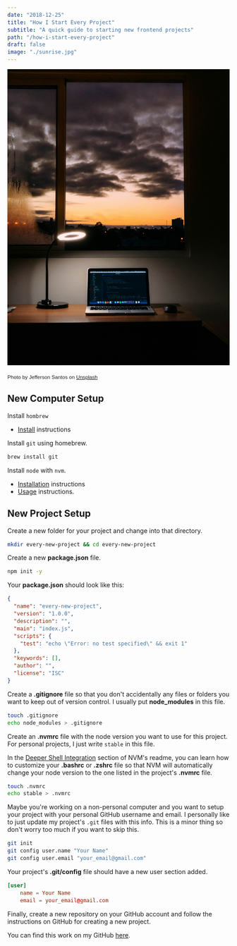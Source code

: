 ```yaml
---
date: "2018-12-25"
title: "How I Start Every Project"
subtitle: "A quick guide to starting new frontend projects"
path: "/how-i-start-every-project"
draft: false
image: "./sunrise.jpg"
---
```


![Photo by Jefferson Santos on Unsplash](./sunrise.jpg)

<small style="font-family: Karla, sans-serif;">Photo by Jefferson Santos on [Unsplash](https://unsplash.com/photos/V9sv7QrDUgc)</small>

## New Computer Setup

Install `hombrew`

- [Install](https://brew.sh/) instructions

Install `git` using homebrew.

```bash
brew install git
```

Install `node` with `nvm`.

- [Installation](https://github.com/creationix/nvm#installation) instructions
- [Usage](https://github.com/creationix/nvm#usage) instructions.

## New Project Setup

Create a new folder for your project and change into that directory.

```bash
mkdir every-new-project && cd every-new-project
```

Create a new **package.json** file.

```bash
npm init -y
```

Your **package.json** should look like this:

```json
{
  "name": "every-new-project",
  "version": "1.0.0",
  "description": "",
  "main": "index.js",
  "scripts": {
    "test": "echo \"Error: no test specified\" && exit 1"
  },
  "keywords": [],
  "author": "",
  "license": "ISC"
}
```

Create a **.gitignore** file so that you don't accidentally any files or folders you want to keep out of version control. I usually put **node_modules** in this file.

```bash
touch .gitignore
echo node_modules > .gitignore
```

Create an **.nvmrc** file with the node version you want to use for this project. For personal projects, I just write `stable` in this file.

In the [Deeper Shell Integration](https://github.com/creationix/nvm#deeper-shell-integration) section of NVM's readme, you can learn how to customize your **.bashrc** or **.zshrc** file so that NVM will automatically change your node version to the one listed in the project's **.nvmrc** file.

```bash
touch .nvmrc
echo stable > .nvmrc
```

Maybe you're working on a non-personal computer and you want to setup your project with your personal GitHub username and email. I personally like to just update my project's `.git` files with this info. This is a minor thing so don't worry too much if you want to skip this.

```bash
git init
git config user.name "Your Name"
git config user.email "your_email@gmail.com"
```

Your project's **.git/config** file should have a new user section added.

```conf
[user]
	name = Your Name
	email = your_email@gmail.com
```

Finally, create a new repository on your GitHub account and follow the instructions on GitHub for creating a new project.

You can find this work on my GitHub [here](https://github.com/hellobrian/every-new-project).
